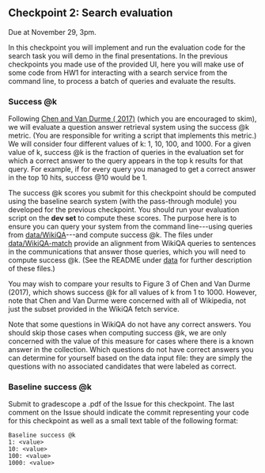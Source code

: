 ## Checkpoint 2: Search evaluation

Due at November 29, 3pm.

In this checkpoint you will implement and run the evaluation code for
the search task you will demo in the final presentations.  In the
previous checkpoints you made use of the provided UI, here you will
make use of some code from HW1 for interacting with a search service
from the command line, to process a batch of queries and evaluate the
results.

### Success @k

Following [Chen and Van Durme (
2017)](http://www.aclweb.org/anthology/E/E17/E17-2114.pdf) (which you
are encouraged to skim), we will evaluate a question answer retrieval
system using the success @k metric.  (You are responsible for writing a
script that implements this metric.)  We will consider four different
values of k: 1, 10, 100, and 1000.  For a given value of k, success @k
is the fraction of queries in the evaluation set for which a correct
answer to the query appears in the top k results for that query.  For
example, if for every query you managed to get a correct answer in the top
10 hits, success @10 would be 1.

The success @k scores you submit for this checkpoint should be computed
using the baseline search system (with the pass-through module) you
developed for the previous checkpoint.  You should run your evaluation
script on the **dev set** to compute these scores.  The purpose here is
to ensure you can query your system from the command line---using
queries from [data/WikiQA](data/WikiQA)---and compute success @k.  The
files under [data/WikiQA-match](data/WikiQA-match) provide an alignment
from WikiQA queries to sentences in the communications that answer
those queries, which you will need to compute success @k.  (See the
README under [data](data) for further description of these files.)

You may wish to compare your results to Figure 3 of Chen and Van Durme
(2017), which shows
success @k for all values of k from 1 to 1000.  However, note that Chen
and Van Durme were concerned with all of Wikipedia, not just the subset
provided in the WikiQA fetch service.

Note that some questions in WikiQA do not have any correct answers.
You should skip those cases when computing success @k, we are only
concerned with the value of this measure for cases where there is a
known answer in the collection.  Which questions do not have correct
answers you can determine for yourself based on the data input file:
they are simply the questions with no associated candidates that were
labeled as correct.

### Baseline success @k

Submit to gradescope a .pdf of the Issue for this checkpoint.  The last
comment on the Issue should indicate the commit representing your code
for this checkpoint as well as a small text table of the following
format:

```
Baseline success @k
1: <value>
10: <value>
100: <value>
1000: <value>
```
